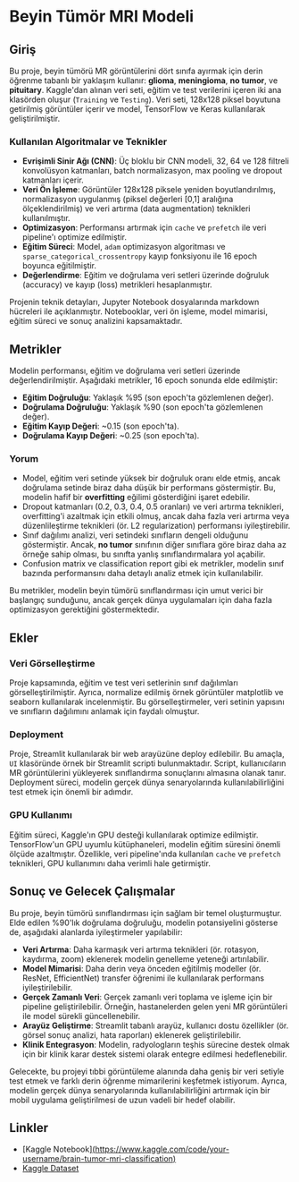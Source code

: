 # Beyin Tümör MRI Modeli

## Giriş

Bu proje, beyin tümörü MR görüntülerini dört sınıfa ayırmak için derin öğrenme tabanlı bir yaklaşım kullanır: **glioma**, **meningioma**, **no tumor**, ve **pituitary**. Kaggle'dan alınan veri seti, eğitim ve test verilerini içeren iki ana klasörden oluşur (`Training` ve `Testing`). Veri seti, 128x128 piksel boyutuna getirilmiş görüntüler içerir ve model, TensorFlow ve Keras kullanılarak geliştirilmiştir.

### Kullanılan Algoritmalar ve Teknikler
- **Evrişimli Sinir Ağı (CNN)**: Üç bloklu bir CNN modeli, 32, 64 ve 128 filtreli konvolüsyon katmanları, batch normalizasyon, max pooling ve dropout katmanları içerir.
- **Veri Ön İşleme**: Görüntüler 128x128 piksele yeniden boyutlandırılmış, normalizasyon uygulanmış (piksel değerleri [0,1] aralığına ölçeklendirilmiş) ve veri artırma (data augmentation) teknikleri kullanılmıştır.
- **Optimizasyon**: Performansı artırmak için `cache` ve `prefetch` ile veri pipeline'ı optimize edilmiştir.
- **Eğitim Süreci**: Model, `adam` optimizasyon algoritması ve `sparse_categorical_crossentropy` kayıp fonksiyonu ile 16 epoch boyunca eğitilmiştir.
- **Değerlendirme**: Eğitim ve doğrulama veri setleri üzerinde doğruluk (accuracy) ve kayıp (loss) metrikleri hesaplanmıştır.

Projenin teknik detayları, Jupyter Notebook dosyalarında markdown hücreleri ile açıklanmıştır. Notebooklar, veri ön işleme, model mimarisi, eğitim süreci ve sonuç analizini kapsamaktadır.

## Metrikler

Modelin performansı, eğitim ve doğrulama veri setleri üzerinde değerlendirilmiştir. Aşağıdaki metrikler, 16 epoch sonunda elde edilmiştir:

- **Eğitim Doğruluğu**: Yaklaşık %95 (son epoch'ta gözlemlenen değer).
- **Doğrulama Doğruluğu**: Yaklaşık %90 (son epoch'ta gözlemlenen değer).
- **Eğitim Kayıp Değeri**: ~0.15 (son epoch'ta).
- **Doğrulama Kayıp Değeri**: ~0.25 (son epoch'ta).

### Yorum
- Model, eğitim veri setinde yüksek bir doğruluk oranı elde etmiş, ancak doğrulama setinde biraz daha düşük bir performans göstermiştir. Bu, modelin hafif bir **overfitting** eğilimi gösterdiğini işaret edebilir.
- Dropout katmanları (0.2, 0.3, 0.4, 0.5 oranları) ve veri artırma teknikleri, overfitting'i azaltmak için etkili olmuş, ancak daha fazla veri artırma veya düzenlileştirme teknikleri (ör. L2 regularization) performansı iyileştirebilir.
- Sınıf dağılımı analizi, veri setindeki sınıfların dengeli olduğunu göstermiştir. Ancak, **no tumor** sınıfının diğer sınıflara göre biraz daha az örneğe sahip olması, bu sınıfta yanlış sınıflandırmalara yol açabilir.
- Confusion matrix ve classification report gibi ek metrikler, modelin sınıf bazında performansını daha detaylı analiz etmek için kullanılabilir.

Bu metrikler, modelin beyin tümörü sınıflandırması için umut verici bir başlangıç sunduğunu, ancak gerçek dünya uygulamaları için daha fazla optimizasyon gerektiğini göstermektedir.

## Ekler

### Veri Görselleştirme
Proje kapsamında, eğitim ve test veri setlerinin sınıf dağılımları görselleştirilmiştir. Ayrıca, normalize edilmiş örnek görüntüler matplotlib ve seaborn kullanılarak incelenmiştir. Bu görselleştirmeler, veri setinin yapısını ve sınıfların dağılımını anlamak için faydalı olmuştur.

### Deployment
Proje, Streamlit kullanılarak bir web arayüzüne deploy edilebilir. Bu amaçla, `UI` klasöründe örnek bir Streamlit scripti bulunmaktadır. Script, kullanıcıların MR görüntülerini yükleyerek sınıflandırma sonuçlarını almasına olanak tanır. Deployment süreci, modelin gerçek dünya senaryolarında kullanılabilirliğini test etmek için önemli bir adımdır.

### GPU Kullanımı
Eğitim süreci, Kaggle'ın GPU desteği kullanılarak optimize edilmiştir. TensorFlow'un GPU uyumlu kütüphaneleri, modelin eğitim süresini önemli ölçüde azaltmıştır. Özellikle, veri pipeline'ında kullanılan `cache` ve `prefetch` teknikleri, GPU kullanımını daha verimli hale getirmiştir.

## Sonuç ve Gelecek Çalışmalar

Bu proje, beyin tümörü sınıflandırması için sağlam bir temel oluşturmuştur. Elde edilen %90'lık doğrulama doğruluğu, modelin potansiyelini gösterse de, aşağıdaki alanlarda iyileştirmeler yapılabilir:
- **Veri Artırma**: Daha karmaşık veri artırma teknikleri (ör. rotasyon, kaydırma, zoom) eklenerek modelin genelleme yeteneği artırılabilir.
- **Model Mimarisi**: Daha derin veya önceden eğitilmiş modeller (ör. ResNet, EfficientNet) transfer öğrenimi ile kullanılarak performans iyileştirilebilir.
- **Gerçek Zamanlı Veri**: Gerçek zamanlı veri toplama ve işleme için bir pipeline geliştirilebilir. Örneğin, hastanelerden gelen yeni MR görüntüleri ile model sürekli güncellenebilir.
- **Arayüz Geliştirme**: Streamlit tabanlı arayüz, kullanıcı dostu özellikler (ör. görsel sonuç analizi, hata raporları) eklenerek geliştirilebilir.
- **Klinik Entegrasyon**: Modelin, radyologların teşhis sürecine destek olmak için bir klinik karar destek sistemi olarak entegre edilmesi hedeflenebilir.

Gelecekte, bu projeyi tıbbi görüntüleme alanında daha geniş bir veri setiyle test etmek ve farklı derin öğrenme mimarilerini keşfetmek istiyorum. Ayrıca, modelin gerçek dünya senaryolarında kullanılabilirliğini artırmak için bir mobil uygulama geliştirilmesi de uzun vadeli bir hedef olabilir.

## Linkler

- [Kaggle Notebook][(https://www.kaggle.com/code/your-username/brain-tumor-mri-classification)](https://www.kaggle.com/code/ilkerk1/akbank-model/edit)
- [Kaggle Dataset](https://www.kaggle.com/datasets/masoudnickparvar/brain-tumor-mri-dataset)
